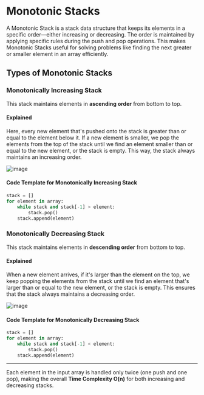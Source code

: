 # Monotonic Stacks

A Monotonic Stack is a stack data structure that keeps its elements in a specific order—either increasing or decreasing. The order is maintained by applying specific rules during the push and pop operations. This makes Monotonic Stacks useful for solving problems like finding the next greater or smaller element in an array efficiently.


## Types of Monotonic Stacks

### Monotonically Increasing Stack
This stack maintains elements in **ascending order** from bottom to top.

#### Explained
Here, every new element that's pushed onto the stack is greater than or equal to the element below it. 
If a new element is smaller, we pop the elements from the top of the stack until we find an element smaller than or equal to the new element, or the stack is empty. 
This way, the stack always maintains an increasing order.

![image](https://github.com/user-attachments/assets/bf0118d0-f814-463b-972f-5e02534dc6f9)

#### Code Template for Monotonically Increasing Stack

```python
stack = []
for element in array:
    while stack and stack[-1] > element:
        stack.pop()
    stack.append(element)


```

### Monotonically Decreasing Stack
This stack maintains elements in **descending order** from bottom to top.

#### Explained
When a new element arrives, if it's larger than the element on the top, we keep popping the elements from the stack until we find an element that's larger than or equal to the new element, or the stack is empty. 
This ensures that the stack always maintains a decreasing order.

![image](https://github.com/user-attachments/assets/9e60acaf-9bb7-4bce-9148-fcd38d3618e9)

#### Code Template for Monotonically Decreasing Stack

```python
stack = []
for element in array:
    while stack and stack[-1] < element:
        stack.pop()
    stack.append(element)

```

---
Each element in the input array is handled only twice (one push and one pop), making the overall **Time Complexity O(n)** for both increasing and decreasing stacks.
